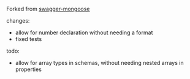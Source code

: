 Forked from [swagger-mongoose](https://github.com/simonguest/swagger-mongoose.git)

changes:
 - allow for number declaration without needing a format
 - fixed tests

todo:
 - allow for array types in schemas, without needing nested arrays in properties

